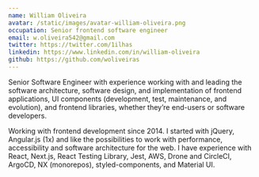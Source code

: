 ```yaml
---
name: William Oliveira
avatar: /static/images/avatar-william-oliveira.png
occupation: Senior frontend software engineer
email: w.oliveira542@gmail.com
twitter: https://twitter.com/1ilhas
linkedin: https://www.linkedin.com/in/william-oliveira
github: https://github.com/woliveiras
---
```


Senior Software Engineer with experience working with and leading the software architecture, software design, and implementation of frontend applications, UI components (development, test, maintenance, and evolution), and frontend libraries, whether they’re end-users or software developers.

Working with frontend development since 2014. I started with jQuery, Angular.js (1x) and like the possibilities to work with performance, accessibility and software architecture for the web. I have experience with React, Next.js, React Testing Library, Jest, AWS, Drone and CircleCI, ArgoCD, NX (monorepos), styled-components, and Material UI.
